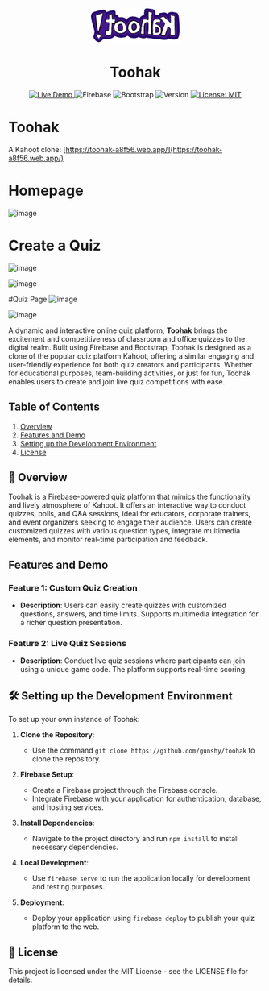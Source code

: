 <div align="center">
    <img width="35%" src="./public/images/logo.png">
    <h1>Toohak</h1>
    <a href="https://toohak-a8f56.web.app/">
        <img alt="Live Demo" src="https://img.shields.io/badge/demo-online-green.svg">
    </a>
    <img alt="Firebase" src="https://img.shields.io/badge/Firebase-ffca28?style=flat&logo=firebase&logoColor=black">
    <img alt="Bootstrap" src="https://img.shields.io/badge/Bootstrap-7952B3?style=flat&logo=bootstrap&logoColor=white">
    <img alt="Version" src="https://img.shields.io/badge/version-1.0.0-blue.svg">
    <a href="https://opensource.org/licenses/MIT">
        <img alt="License: MIT" src="https://img.shields.io/badge/License-MIT-yellow.svg">
    </a>
</div>

# Toohak

A Kahoot clone: [https://toohak-a8f56.web.app/](https://toohak-a8f56.web.app/)

# Homepage
![image](https://github.com/gunshycs/Toohak/assets/70672556/082b6e93-f090-467c-811e-2d0f85aa2890)

# Create a Quiz
![image](https://github.com/gunshycs/Toohak/assets/70672556/bbf7b8a8-fa47-41d1-bc0a-3b5e13796770)

![image](https://github.com/gunshycs/Toohak/assets/70672556/91460923-1c28-4200-9839-cb761c1a00c9)

#Quiz Page
![image](https://github.com/gunshycs/Toohak/assets/70672556/ae77b330-7faf-4470-b4c2-fb940179be71)

![image](https://github.com/gunshycs/Toohak/assets/70672556/b5520f94-5e69-4789-a352-bd06c92c7487)






A dynamic and interactive online quiz platform, **Toohak** brings the excitement and competitiveness of classroom and office quizzes to the digital realm. Built using Firebase and Bootstrap, Toohak is designed as a clone of the popular quiz platform Kahoot, offering a similar engaging and user-friendly experience for both quiz creators and participants. Whether for educational purposes, team-building activities, or just for fun, Toohak enables users to create and join live quiz competitions with ease.

## Table of Contents

1. [Overview](#-overview)
2. [Features and Demo](#features-and-demo)
3. [Setting up the Development Environment](#%EF%B8%8F-setting-up-the-development-environment)
4. [License](#-license)

## 🌟 Overview

Toohak is a Firebase-powered quiz platform that mimics the functionality and lively atmosphere of Kahoot. It offers an interactive way to conduct quizzes, polls, and Q&A sessions, ideal for educators, corporate trainers, and event organizers seeking to engage their audience. Users can create customized quizzes with various question types, integrate multimedia elements, and monitor real-time participation and feedback.

## **Features and Demo**

### Feature 1: Custom Quiz Creation

- **Description**: Users can easily create quizzes with customized questions, answers, and time limits. Supports multimedia integration for a richer question presentation.

### Feature 2: Live Quiz Sessions

- **Description**: Conduct live quiz sessions where participants can join using a unique game code. The platform supports real-time scoring.

## 🛠️ Setting up the Development Environment

To set up your own instance of Toohak:

1. **Clone the Repository**:

   - Use the command `git clone https://github.com/gunshy/toohak` to clone the repository.

2. **Firebase Setup**:

   - Create a Firebase project through the Firebase console.
   - Integrate Firebase with your application for authentication, database, and hosting services.

3. **Install Dependencies**:

   - Navigate to the project directory and run `npm install` to install necessary dependencies.

4. **Local Development**:

   - Use `firebase serve` to run the application locally for development and testing purposes.

5. **Deployment**:
   - Deploy your application using `firebase deploy` to publish your quiz platform to the web.

## 📄 License

This project is licensed under the MIT License - see the LICENSE file for details.
